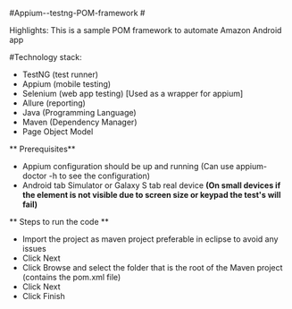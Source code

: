 
#Appium--testng-POM-framework #


Highlights:
This is a sample POM framework to automate Amazon Android app


#Technology stack:
- TestNG (test runner)
- Appium (mobile testing)
- Selenium (web app testing) [Used as a wrapper for appium]
- Allure (reporting)
- Java (Programming Language)
- Maven (Dependency Manager)
- Page Object Model

** Prerequisites** 

- Appium configuration should be up and running (Can use appium-doctor -h to see the configuration)
- Android tab Simulator or Galaxy S tab real device **(On small devices if the element is not visible due to screen size or keypad the test's will fail)**

** Steps to run the code ** 

* Import the project as maven project preferable in eclipse to avoid any issues
* Click Next
* Click Browse and select the folder that is the root of the Maven project (contains the pom.xml file)
* Click Next
* Click Finish

